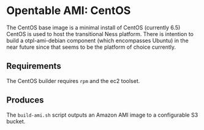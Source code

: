 # Opentable AMI: CentOS

The CentOS base image is a minimal install of CentOS (currently 6.5)
CentOS is used to host the transitional Ness platform.  There is intention to build a
otpl-ami-debian component (which encompasses Ubuntu) in the near future since that seems
to be the platform of choice currently.

## Requirements

The CentOS builder requires `rpm` and the ec2 toolset.

## Produces

The `build-ami.sh` script outputs an Amazon AMI image to a configurable S3 bucket.
